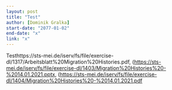 ```yaml
---
layout: post
title: "Test"
author: [Dominik Gralka]
start-date: "2077-01-02"
end-date: "x"
link: "x"
---
```

Testhttps://sts-mei.de/iserv/fs/file/exercise-dl/1317/Arbeitsblatt%20Migration%20Histories.pdf, (https://sts-mei.de/iserv/fs/file/exercise-dl/1403/Migration%20Histories%20-%2014.01.2021.pptx, (https://sts-mei.de/iserv/fs/file/exercise-dl/1404/Migration%20Histories%20-%2014.01.2021.pdf